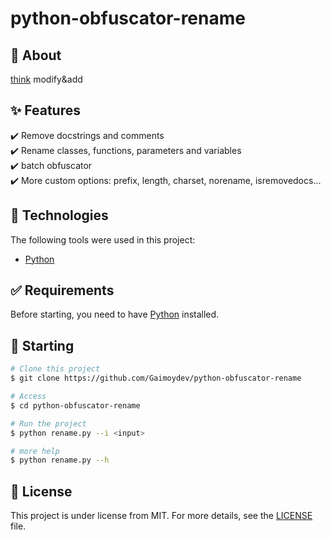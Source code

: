 # python-obfuscator-rename

## :dart: About ##

[think](https://github.com/0sir1ss/Carbon) modify&add

## :sparkles: Features ##

:heavy_check_mark: Remove docstrings and comments\
:heavy_check_mark: Rename classes, functions, parameters and variables\
:heavy_check_mark: batch obfuscator\
:heavy_check_mark: More custom options: prefix, length, charset, norename, isremovedocs...

## :rocket: Technologies ##

The following tools were used in this project:

- [Python](https://www.python.org/)

## :white_check_mark: Requirements ##

Before starting, you need to have [Python](https://www.python.org/) installed.

## :checkered_flag: Starting ##

```bash
# Clone this project
$ git clone https://github.com/Gaimoydev/python-obfuscator-rename

# Access
$ cd python-obfuscator-rename

# Run the project
$ python rename.py --i <input>

# more help
$ python rename.py --h
```

## :memo: License ##

This project is under license from MIT. For more details, see the [LICENSE](LICENSE) file.

